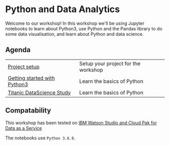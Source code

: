 # Python and Data Analytics

Welcome to our workshop! In this workshop we'll be using Jupyter notebooks to learn about Python3, use Python and the Pandas library to do some data visualisation, and learn about Python and data science.

## Agenda

|   |   |
| - | - |
| [Project setup](project-setup/README.md) | Setup your project for the workshop |
| [Getting started with Python3](python3/README.md) | Learn the basics of Python |
| [Titanic DataScience Study](titanic//README.md) | Learn the basics of Python |

## Compatability

This workshop has been tested on [IBM Watson Studio and Cloud Pak for Data as a Service](https://dataplatform.cloud.ibm.com)

The notebooks use `Python 3.6.9`.
